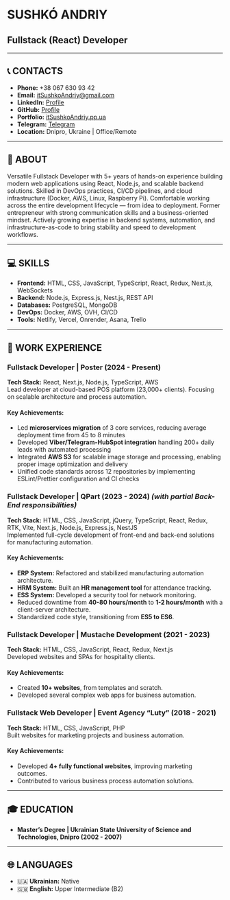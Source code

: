 # SUSHKÓ ANDRIY

## Fullstack (React) Developer

---

## 📞 CONTACTS
- **Phone:** +38 067 630 93 42  
- **Email:** [itSushkoAndriy@gmail.com](mailto:itSushkoAndriy@gmail.com)  
- **LinkedIn:** [Profile](https://www.linkedin.com/in/andriysushko/)  
- **GitHub:** [Profile](http://github.com/itSuhsko14/)  
- **Portfolio:** [itSushkoAndriy.pp.ua](https://itSushkoAndriy.pp.ua)  
- **Telegram:** [Telegram](https://t.me/alutiy)  
- **Location:** Dnipro, Ukraine | Office/Remote  

---

## 📝 ABOUT
Versatile Fullstack Developer with 5+ years of hands-on experience building modern web applications using React, Node.js, and scalable backend solutions. Skilled in DevOps practices, CI/CD pipelines, and cloud infrastructure (Docker, AWS, Linux, Raspberry Pi). Comfortable working across the entire development lifecycle — from idea to deployment. Former entrepreneur with strong communication skills and a business-oriented mindset. Actively growing expertise in backend systems, automation, and infrastructure-as-code to bring stability and speed to development workflows.

---

## 💻 SKILLS
- **Frontend:** HTML, CSS, JavaScript, TypeScript, React, Redux, Next.js, WebSockets  
- **Backend:** Node.js, Express.js, Nest.js, REST API  
- **Databases:** PostgreSQL, MongoDB  
- **DevOps:** Docker, AWS, OVH, CI/CD  
- **Tools:** Netlify, Vercel, Onrender, Asana, Trello  

---

## 💼 WORK EXPERIENCE
### **Fullstack Developer | Poster (2024 - Present)**  
**Tech Stack:** React, Next.js, Node.js, TypeScript, AWS  
Lead developer at cloud-based POS platform (23,000+ clients). Focusing on scalable architecture and process automation.
#### Key Achievements:
- Led **microservices migration** of 3 core services, reducing average deployment time from 45 to 8 minutes
- Developed **Viber/Telegram-HubSpot integration** handling 200+ daily leads with automated processing
- Integrated **AWS S3** for scalable image storage and processing, enabling proper image optimization and delivery
- Unified code standards across 12 repositories by implementing ESLint/Prettier configuration and CI checks

### **Fullstack Developer | QPart (2023 - 2024)** *(with partial Back-End responsibilities)*  
**Tech Stack:** HTML, CSS, JavaScript, jQuery, TypeScript, React, Redux, RTK, Vite, Next.js, Node.js, Express.js, NestJS  
Implemented full-cycle development of front-end and back-end solutions for manufacturing automation.
#### Key Achievements:
- **ERP System:** Refactored and stabilized manufacturing automation architecture.  
- **HRM System:** Built an **HR management tool** for attendance tracking.  
- **ESS System:** Developed a security tool for network monitoring.  
- Reduced downtime from **40-80 hours/month** to **1-2 hours/month** with a client-server architecture.  
- Standardized code style, transitioning from **ES5 to ES6**.

### **Fullstack Developer | Mustache Development (2021 - 2023)**  
**Tech Stack:** HTML, CSS, JavaScript, React, Redux, Next.js  
Developed websites and SPAs for hospitality clients.
#### Key Achievements:
- Created **10+ websites**, from templates and scratch.  
- Developed several complex web apps for business automation.

### **Fullstack Web Developer | Event Agency “Luty” (2018 - 2021)**  
**Tech Stack:** HTML, CSS, JavaScript, PHP  
Built websites for marketing projects and business automation.
#### Key Achievements:
- Developed **4+ fully functional websites**, improving marketing outcomes.  
- Contributed to various business process automation solutions.

---

## 🎓 EDUCATION
- **Master’s Degree | Ukrainian State University of Science and Technologies, Dnipro (2002 - 2007)**  

---

## 🌐 LANGUAGES
- 🇺🇦 **Ukrainian:** Native  
- 🇬🇧 **English:** Upper Intermediate (B2)  